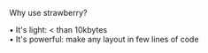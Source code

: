 Why use strawberry? 

• It's light: < than 10kbytes<br>
• It's powerful: make any layout in few lines of code

